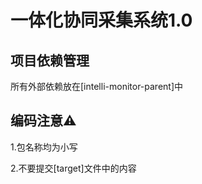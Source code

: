 # 一体化协同采集系统1.0

## 项目依赖管理
所有外部依赖放在[intelli-monitor-parent]中

## 编码注意⚠️
1.包名称均为小写

2.不要提交[target]文件中的内容
